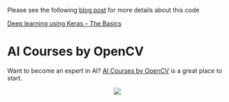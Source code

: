 Please see the following [blog post](https://www.learnopencv.com/deep-learning-using-keras-the-basics) for more details about this code

[Deep learning using Keras – The Basics](https://www.learnopencv.com/deep-learning-using-keras-the-basics)


# AI Courses by OpenCV

Want to become an expert in AI? [AI Courses by OpenCV](https://opencv.org/courses/) is a great place to start. 

<a href="https://opencv.org/courses/">
<p align="center"> 
<img src="https://www.learnopencv.com/wp-content/uploads/2020/04/AI-Courses-By-OpenCV-Github.png">
</p>
</a>
